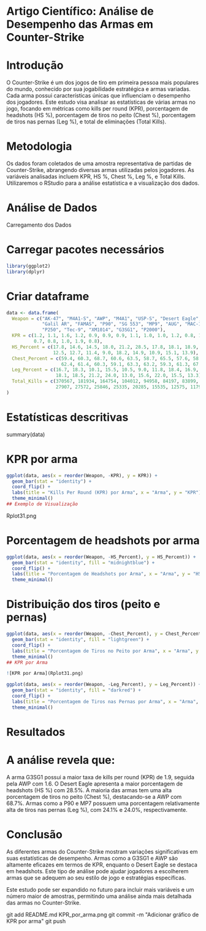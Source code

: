 # Artigo Científico: Análise de Desempenho das Armas em Counter-Strike

# Introdução
O Counter-Strike é um dos jogos de tiro em primeira pessoa mais populares do mundo, conhecido por sua jogabilidade estratégica e armas variadas. Cada arma possui características únicas que influenciam o desempenho dos jogadores. Este estudo visa analisar as estatísticas de várias armas no jogo, focando em métricas como kills per round (KPR), porcentagem de headshots (HS %), porcentagem de tiros no peito (Chest %), porcentagem de tiros nas pernas (Leg %), e total de eliminações (Total Kills).

# Metodologia
Os dados foram coletados de uma amostra representativa de partidas de Counter-Strike, abrangendo diversas armas utilizadas pelos jogadores. As variáveis analisadas incluem KPR, HS %, Chest %, Leg %, e Total Kills. Utilizaremos o RStudio para a análise estatística e a visualização dos dados.

# Análise de Dados
Carregamento dos Dados


# Carregar pacotes necessários
```r
library(ggplot2)
library(dplyr)
```
# Criar dataframe
```r
data <- data.frame(
  Weapon = c("AK-47", "M4A1-S", "AWP", "M4A1", "USP-S", "Desert Eagle", "Glock-18", 
             "Galil AR", "FAMAS", "P90", "SG 553", "MP9", "AUG", "MAC-10", "MP7", 
             "P250", "Tec-9", "XM1014", "G3SG1", "P2000"),
  KPR = c(1.2, 1.1, 1.6, 1.2, 0.9, 0.9, 0.9, 1.1, 1.0, 1.0, 1.2, 0.8, 1.3, 0.8, 1.0, 
          0.7, 0.8, 1.0, 1.9, 0.8),
  HS_Percent = c(17.8, 14.6, 14.5, 18.0, 21.2, 28.5, 17.8, 18.1, 18.9, 10.0, 13.8, 
                 12.5, 12.7, 11.4, 9.0, 18.2, 14.9, 10.9, 15.1, 13.9),
  Chest_Percent = c(59.4, 60.3, 68.7, 60.6, 63.5, 58.7, 65.5, 57.6, 58.7, 58.3, 59.7, 
                    62.4, 61.4, 60.3, 59.1, 63.3, 63.2, 59.3, 61.3, 67.0),
  Leg_Percent = c(16.7, 18.3, 10.1, 15.5, 10.5, 9.0, 11.8, 18.4, 16.9, 24.1, 18.8, 
                  18.1, 18.5, 21.2, 24.0, 13.0, 15.6, 22.0, 15.5, 13.3),
  Total_Kills = c(370567, 181934, 164754, 104012, 94958, 84197, 83899, 63215, 50834, 
                  27907, 27572, 25846, 25335, 20285, 15535, 12575, 11796, 10428, 9289, 8306)
)
```


# Estatísticas descritivas
summary(data)


# KPR por arma
```r
ggplot(data, aes(x = reorder(Weapon, -KPR), y = KPR)) +
  geom_bar(stat = "identity") +
  coord_flip() +
  labs(title = "Kills Per Round (KPR) por Arma", x = "Arma", y = "KPR") +
  theme_minimal()
## Exemplo de Visualização

```
Rplot31.png
# Porcentagem de headshots por arma
```r
ggplot(data, aes(x = reorder(Weapon, -HS_Percent), y = HS_Percent)) +
  geom_bar(stat = "identity", fill = "midnightblue") +
  coord_flip() +
  labs(title = "Porcentagem de Headshots por Arma", x = "Arma", y = "HS %") +
  theme_minimal()
```

# Distribuição dos tiros (peito e pernas)
```r
ggplot(data, aes(x = reorder(Weapon, -Chest_Percent), y = Chest_Percent)) +
  geom_bar(stat = "identity", fill = "lightgreen") +
  coord_flip() +
  labs(title = "Porcentagem de Tiros no Peito por Arma", x = "Arma", y = "Chest %") +
  theme_minimal()
## KPR por Arma

![KPR por Arma](Rplot31.png)

```
```r
ggplot(data, aes(x = reorder(Weapon, -Leg_Percent), y = Leg_Percent)) +
  geom_bar(stat = "identity", fill = "darkred") +
  coord_flip() +
  labs(title = "Porcentagem de Tiros nas Pernas por Arma", x = "Arma", y = "Leg %") +
  theme_minimal()

```


# Resultados
# A análise revela que:

A arma G3SG1 possui a maior taxa de kills per round (KPR) de 1.9, seguida pela AWP com 1.6.
O Desert Eagle apresenta a maior porcentagem de headshots (HS %) com 28.5%.
A maioria das armas tem uma alta porcentagem de tiros no peito (Chest %), destacando-se a AWP com 68.7%.
Armas como a P90 e MP7 possuem uma porcentagem relativamente alta de tiros nas pernas (Leg %), com 24.1% e 24.0%, respectivamente.

# Conclusão
As diferentes armas do Counter-Strike mostram variações significativas em suas estatísticas de desempenho. Armas como a G3SG1 e AWP são altamente eficazes em termos de KPR, enquanto o Desert Eagle se destaca em headshots. Este tipo de análise pode ajudar jogadores a escolherem armas que se adequem ao seu estilo de jogo e estratégias específicas.

Este estudo pode ser expandido no futuro para incluir mais variáveis e um número maior de amostras, permitindo uma análise ainda mais detalhada das armas no Counter-Strike.

git add README.md KPR_por_arma.png
git commit -m "Adicionar gráfico de KPR por arma"
git push
